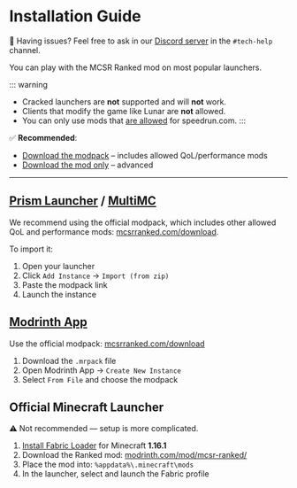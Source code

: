 # Installation Guide

<div class="launcher-card top-banner">
  💬 Having issues? Feel free to ask in our <a href="https://mcsrranked.com/discord" target="_blank">Discord server</a> in the <code>#tech-help</code> channel.
</div>

You can play with the MCSR Ranked mod on most popular launchers.

::: warning
- Cracked launchers are **not** supported and will **not** work.
- Clients that modify the game like Lunar are **not** allowed.
- You can only use mods that <a href="https://mods.tildejustin.dev/" target="_blank">are allowed</a> for speedrun.com.
:::

✅ **Recommended**:

- [Download the modpack](https://mcsrranked.com/download) – includes allowed QoL/performance mods  
- [Download the mod only](https://modrinth.com/mod/mcsr-ranked) – advanced

---

<div class="launcher-grid">

  <div class="launcher-card">
    <h2><a href="https://prismlauncher.org/" target="_blank">Prism Launcher</a> / <a href="https://multimc.org/" target="_blank">MultiMC</a></h2>
    <p>We recommend using the official modpack, which includes other allowed QoL and performance mods:  
    <a href="https://mcsrranked.com/download" target="_blank">mcsrranked.com/download</a>.</p>
    <p>To import it:</p>
    <ol>
      <li>Open your launcher</li>
      <li>Click <code>Add Instance</code> → <code>Import (from zip)</code></li>
      <li>Paste the modpack link</li>
      <li>Launch the instance</li>
    </ol>
  </div>

  <div class="launcher-card">
    <h2><a href="https://modrinth.com/app/" target="_blank">Modrinth App</a></h2>
    <p>Use the official modpack:  
    <a href="https://mcsrranked.com/download" target="_blank">mcsrranked.com/download</a></p>
    <ol>
      <li>Download the <code>.mrpack</code> file</li>
      <li>Open Modrinth App → <code>Create New Instance</code></li>
      <li>Select <code>From File</code> and choose the modpack</li>
    </ol>
  </div>

  <div class="launcher-card">
    <h2>Official Minecraft Launcher</h2>
    <p>⚠️ Not recommended — setup is more complicated.</p>
    <ol>
      <li><a href="https://fabricmc.net/use/installer/" target="_blank">Install Fabric Loader</a> for Minecraft <strong>1.16.1</strong></li>
      <li>Download the Ranked mod:  
      <a href="https://modrinth.com/mod/mcsr-ranked/" target="_blank">modrinth.com/mod/mcsr-ranked/</a></li>
      <li>Place the mod into: <code>%appdata%\.minecraft\mods</code></li>
      <li>In the launcher, select and launch the Fabric profile</li>
    </ol>
  </div>

</div>
